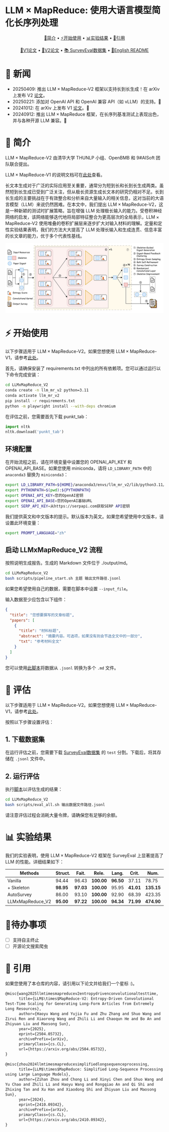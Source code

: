 # $\text{LLM}\times\text{MapReduce}$: 使用大语言模型简化长序列处理

<p align="center">
 <a href="#-简介">📖简介</a> •
 <a href="#%EF%B8%8F-开始使用">⚡️开始使用</a> •
 <a href="#-实验结果">📊实验结果</a> •
 <a href="#-引用">📝引用</a>
</p>
<p align="center">
 <a href="https://arxiv.org/abs/2410.09342">📃V1论文</a> •
 <a href="https://arxiv.org/abs/2504.05732">📃V2论文</a> •
 <a href="https://huggingface.co/datasets/R0k1e/SurveyEval">📚 SurveyEval数据集</a> •
 <a href="README.md">📃English README</a>
</p>
</div>

# 🎉 新闻
* 20250409: 推出 $\text{LLM}\times\text{MapReduce}$-V2 框架以支持长到长生成！在 arXiv 上发布 V2 [论文](https://arxiv.org/abs/2504.05732)。
* 20250221: 添加对 OpenAI API 和 OpenAI 兼容 API（如 vLLM）的支持。🚀
* 20241012: 在 arXiv 上发布 V1 [论文](https://arxiv.org/abs/2410.09342)。🎇
* 20240912: 推出 $\text{LLM}\times\text{MapReduce}$ 框架，在长序列基准测试上表现出色，并与各种开源 LLM 兼容。🎊

# 📖 简介
$\text{LLM}\times\text{MapReduce}$-V2 由清华大学 THUNLP 小组、OpenBMB 和 9#AISoft 团队联合提出。

$\text{LLM}\times\text{MapReduce}$-V1 的说明文档可在[此处](LLMxMapReduce_V1/README.md)查看。

长文本生成对于广泛的实际应用至关重要，通常分为短到长和长到长生成两类。虽然短到长生成已受到广泛关注，但从极长资源生成长文本的研究仍相对不足。长到长生成的主要挑战在于有效整合和分析来自大量输入的相关信息，这对当前的大语言模型（LLM）来说仍然困难。在本文中，我们提出 $\text{LLM}\times\text{MapReduce}$-V2，这是一种新颖的测试时扩展策略，旨在增强 LLM 处理极长输入的能力。受卷积神经网络的启发，该网络能够迭代地将局部特征整合为更高层次的全局表示，$\text{LLM}\times\text{MapReduce}$-V2 使用堆叠的卷积扩展层来逐步扩大对输入材料的理解。定量和定性实验结果表明，我们的方法大大提高了 LLM 处理长输入和生成连贯、信息丰富的长文章的能力，优于多个代表性基线。

<div align="center">
  <img src="assets/main_pic.jpg" alt="$\text{LLM}\times\text{MapReduce}$-V2 框架">
</div>

# ⚡️ 开始使用
以下步骤适用于 $\text{LLM}\times\text{MapReduce}$-V2。如果您想使用 $\text{LLM}\times\text{MapReduce}$-V1，请参考[此处](LLMxMapReduce_V1/README.md)。

首先，请确保安装了 requirements.txt 中列出的所有依赖项。您可以通过运行以下命令完成安装：
```bash
cd LLMxMapReduce_V2
conda create -n llm_mr_v2 python=3.11
conda activate llm_mr_v2
pip install -r requirements.txt
python -m playwright install --with-deps chromium
```

在评估之前，您需要首先下载 punkt_tab：
```python
import nltk
nltk.download('punkt_tab')
```

## 环境配置
在开始流程之前，请在环境变量中设置您的 OPENAI_API_KEY 和 OPENAI_API_BASE。如果您使用 miniconda，请将 `LD_LIBRARY_PATH` 中的 `anaconda3` 替换为 `miniconda3`：
```bash
export LD_LIBRARY_PATH=${HOME}/anaconda3/envs/llm_mr_v2/lib/python3.11/site-packages/nvidia/nvjitlink/lib:${LD_LIBRARY_PATH}
export PYTHONPATH=$(pwd):${PYTHONPATH}
export OPENAI_API_KEY=您的OpenAI密钥
export OPENAI_API_BASE=您的OpenAI基础URL
export SERP_API_KEY=从https://serpapi.com获取SERP API密钥
```

我们提供英文和中文版本的提示。默认版本为英文。如果您希望使用中文版本，请设置此环境变量：
```bash
export PROMPT_LANGUAGE="zh"
```

## 启动 LLMxMapReduce_V2 流程
按照说明生成报告。生成的 Markdown 文件位于 ./output/md。
```bash
cd LLMxMapReduce_V2
bash scripts/pipeline_start.sh 主题 输出文件路径.jsonl
```

如果您希望使用自己的数据，需要在脚本中设置 `--input_file`。

输入数据至少应包含以下组件：
```json
{
  "title": "您想要撰写的文章标题",
  "papers": [
    {
      "title": "材料标题",
      "abstract": "摘要内容。可选项，如果没有则会节选全文中的一部分",
      "txt": "参考材料全文"
    }
  ]
}
```

您可以使用[此脚本](LLMxMapReduce_V2/scripts/output_to_md.py)将数据从 `.jsonl` 转换为多个 `.md` 文件。

# 📃 评估
以下步骤适用于 $\text{LLM}\times\text{MapReduce}$-V2。如果您想使用 $\text{LLM}\times\text{MapReduce}$-V1，请参考[此处](LLMxMapReduce_V1/README.md)。

按照以下步骤设置评估：
## 1. 下载数据集
在运行评估之前，您需要下载 [SurveyEval数据集](https://huggingface.co/datasets/R0k1e/SurveyEval) 的 `test` 分割。下载后，将其存储在 `.jsonl` 文件中。

## 2. 运行评估
执行[脚本](LLMxMapReduce_V2/scripts/eval_all.sh)以评估生成的结果：
```bash
cd LLMxMapReduce_V2
bash scripts/eval_all.sh 输出数据文件路径.jsonl
```
请注意评估过程会消耗大量令牌，请确保您有足够的余额。

# 📊 实验结果
我们的实验表明，使用 $\text{LLM}\times\text{MapReduce}$-V2 框架在 SurveyEval 上显著提高了 LLM 的性能。详细结果如下：

| **Methods**           | **Struct.** | **Fait.** | **Rele.** | **Lang.** | **Crit.** | **Num.** | **Dens.** | **Prec.** | **Recall** |
|-----------------------|-------------|-----------|-----------|-----------|-----------|----------|-----------|-----------|------------|
| Vanilla               | 94.44       | 96.43     | **100.00**| **96.50** | 37.11     | 78.75    | **74.64** | 25.48     | 26.46      |
| + Skeleton            | **98.95**   | **97.03** | **100.00**| 95.95     | **41.01** | **135.15**| 72.96     | **62.60** | **65.11**  |
| AutoSurvey            | 86.00       | 93.10     | **100.00**| 92.90     | 68.39     | 423.35   | 31.97     | 50.12     | 51.73      |
| LLMxMapReduce_V2       | **95.00**   | **97.22** | **100.00**| **94.34** | **71.99** | **474.90**| **52.23** | **95.50** | **95.80**  |

# 📑待办事项

- [ ] 支持自主终止
- [ ] 开源论文搜索爬虫

# 📝 引用
如果您使用了本仓库的内容，请引用以下论文并给我们一个星标 :)。

```
@misc{wang2025llmtimesmapreducev2entropydrivenconvolutionaltesttime,
      title={LLM$\times$MapReduce-V2: Entropy-Driven Convolutional Test-Time Scaling for Generating Long-Form Articles from Extremely Long Resources}, 
      author={Haoyu Wang and Yujia Fu and Zhu Zhang and Shuo Wang and Zirui Ren and Xiaorong Wang and Zhili Li and Chaoqun He and Bo An and Zhiyuan Liu and Maosong Sun},
      year={2025},
      eprint={2504.05732},
      archivePrefix={arXiv},
      primaryClass={cs.CL},
      url={https://arxiv.org/abs/2504.05732}, 
}

@misc{zhou2024llmtimesmapreducesimplifiedlongsequenceprocessing,
      title={LLM$\times$MapReduce: Simplified Long-Sequence Processing using Large Language Models}, 
      author={Zihan Zhou and Chong Li and Xinyi Chen and Shuo Wang and Yu Chao and Zhili Li and Haoyu Wang and Rongqiao An and Qi Shi and Zhixing Tan and Xu Han and Xiaodong Shi and Zhiyuan Liu and Maosong Sun},
      year={2024},
      eprint={2410.09342},
      archivePrefix={arXiv},
      primaryClass={cs.CL},
      url={https://arxiv.org/abs/2410.09342}, 
}
```